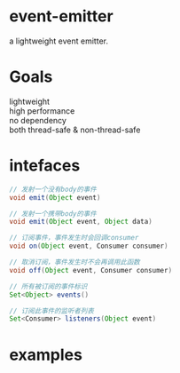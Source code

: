 # event-emitter
a lightweight event emitter.

# Goals
lightweight  
high performance  
no dependency  
both thread-safe & non-thread-safe  

# intefaces
``` java
// 发射一个没有body的事件 
void emit(Object event)

// 发射一个携带body的事件
void emit(Object event, Object data)

// 订阅事件，事件发生时会回调consumer
void on(Object event, Consumer consumer)

// 取消订阅，事件发生时不会再调用此函数
void off(Object event, Consumer consumer)

// 所有被订阅的事件标识
Set<Object> events()

// 订阅此事件的监听者列表
Set<Consumer> listeners(Object event)
```

# examples
``` java


```
